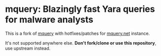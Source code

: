# mquery: Blazingly fast Yara queries for malware analysts

This is a fork of [mquery](https://github.com/CERT-Polska/mquery/) with
hotfixes/patches for [mquery.net](http://mquery.net) instance.

It's not supported anywhere else. **Don't fork/clone or use this repository**,
use upstream instead.
